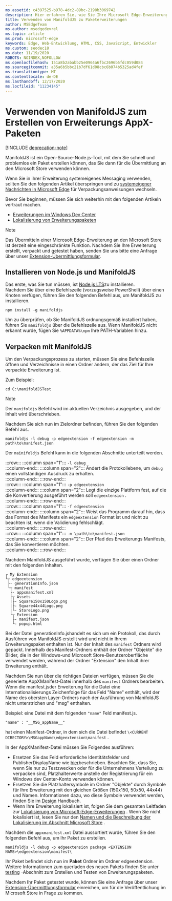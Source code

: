 ```yaml
---
ms.assetid: c4397525-b978-4dc2-89bc-2198b3069742
description: Hier erfahren Sie, wie Sie Ihre Microsoft Edge-Erweiterung mit ManifoldJS, dem Node.js Open-Source-Tool, im Handumdrehen verpacken.
title: Verwenden von ManifoldJS zu Paketerweiterungen
author: MSEdgeTeam
ms.author: msedgedevrel
ms.topic: article
ms.prod: microsoft-edge
keywords: Edge, Web-Entwicklung, HTML, CSS, JavaScript, Entwickler
ms.custom: seodec18
ms.date: 11/19/2020
ROBOTS: NOINDEX,NOFOLLOW
ms.openlocfilehash: 151a8b2ababb25e0964a6fbc2696b5fdc059d084
ms.sourcegitcommit: a35a6b5bbc21b7df61d08cbc6b074b5325ad4fef
ms.translationtype: MT
ms.contentlocale: de-DE
ms.lasthandoff: 12/17/2020
ms.locfileid: "11234145"
---
```

# Verwenden von ManifoldJS zum Erstellen von Erweiterungs AppX-Paketen  

[!INCLUDE [deprecation-note](../../includes/deprecation-note.md)]  

ManifoldJS ist ein Open-Source-Node.js-Tool, mit dem Sie schnell und problemlos ein Paket erstellen können, das Sie dann für die Übermittlung an den Microsoft Store verwenden können.  

Wenn Sie in ihrer Erweiterung systemeigenes Messaging verwenden, sollten Sie den folgenden Artikel überspringen und zu [systemeigener Nachrichten in Microsoft Edge](../native-messaging.md#creating-an-extension-with-native-messaging) für Verpackungsanweisungen wechseln.  

Bevor Sie beginnen, müssen Sie sich weiterhin mit den folgenden Artikeln vertraut machen.  

*   [Erweiterungen im Windows Dev Center](./extensions-in-the-windows-dev-center.md)  
*   [Lokalisierung von Erweiterungspaketen](./localizing-extension-packages.md)  

> [!NOTE]
> Das Übermitteln einer Microsoft Edge-Erweiterung an den Microsoft Store ist derzeit eine eingeschränkte Funktion.  Nachdem Sie Ihre Erweiterung erstellt, verpackt und getestet haben, senden Sie uns bitte eine Anfrage über unser [Extension-Übermittlungsformular](https://developer.microsoft.com/microsoft-edge/extensions/requests).  

## Installieren von Node.js und ManifoldJS  

Das erste, was Sie tun müssen, ist [Node.js LTS](https://nodejs.org/en/download)zu installieren.  
Nachdem Sie über eine Befehlszeile (vorzugsweise PowerShell) über einen Knoten verfügen, führen Sie den folgenden Befehl aus, um ManifoldJS zu installieren.  

```shell
npm install -g manifoldjs
```  

Um zu überprüfen, ob Sie ManifoldJS ordnungsgemäß installiert haben, führen Sie `manifoldjs` über die Befehlszeile aus. Wenn ManifoldJS nicht erkannt wurde, fügen Sie `%APPDATA%\npm` Ihre PATH-Variablen hinzu.  

## Verpacken mit ManifoldJS  

Um den Verpackungsprozess zu starten, müssen Sie eine Befehlszeile öffnen und Verzeichnisse in einen Ordner ändern, der das Ziel für Ihre verpackte Erweiterung ist.  

Zum Beispiel:

```shell
cd C:\manifoldJSTest
```  

> [!NOTE]
> Der `manifoldjs` Befehl wird im aktuellen Verzeichnis ausgegeben, und der Inhalt wird überschrieben.  

Nachdem Sie sich nun im Zielordner befinden, führen Sie den folgenden Befehl aus.  

```shell
manifoldjs -l debug -p edgeextension -f edgeextension -m path\to\manifest.json
```  

Der `mainifoldjs` Befehl kann in die folgenden Abschnitte unterteilt werden.  

:::row:::
   :::column span="1":::
      `-l debug`  
   :::column-end:::
   :::column span="2":::
      Ändert die Protokollebene, um `debug` einen vollständigen Ausdruck zu erhalten.  
   :::column-end:::
:::row-end:::  
:::row:::
   :::column span="1":::
      `-p edgeextension`  
   :::column-end:::
   :::column span="2":::
      Legt die einzige Plattform fest, auf die die Konvertierung ausgeführt werden soll `edgeextension` .  
   :::column-end:::
:::row-end:::  
:::row:::
   :::column span="1":::
      `-f edgeextension`  
   :::column-end:::
   :::column span="2":::
      Weist das Programm darauf hin, dass das Format des Manifests ein `edgeextension` Format ist und nicht zu beachten ist, wenn die Validierung fehlschlägt.  
   :::column-end:::
:::row-end:::  
:::row:::
   :::column span="1":::
      `-m \path\to\manifest.json`  
   :::column-end:::
   :::column span="2":::
      Der Pfad des Erweiterungs Manifests, das Sie konvertieren möchten.  
   :::column-end:::
:::row-end:::  

Nachdem ManifoldJS ausgeführt wurde, verfügen Sie über einen Ordner mit den folgenden Inhalten.  

```text
┌ My Extension
└┬ edgeextension
 ├- generationInfo.json
 └┬ manifest
  ├- appxmanifest.xml
  ├┬ Assets
  |├- Square150x150Logo.png
  |├- Square44x44Logo.png
  |└- StoreLogo.png    
  └┬ Extension
   ├- manifest.json
   └- popup.html
```  
<!-- 
    My Extension
        edgeextension
            generationInfo.json
            manifest
                   appxmanifest.xml
                Assets
                    Square150x150Logo.png
                    Square44x44Logo.png
                    StoreLogo.png    
                Extension
                    manifest.json
                    popup.html
                    ...
                ...
-->  

Bei der Datei generationInfo.jshandelt es sich um ein Protokoll, das durch Ausführen von ManifoldJS erstellt wird und nicht in Ihrem Erweiterungspaket enthalten ist. Nur der Inhalt des `manifest` Ordners wird gepackt. Innerhalb des Manifest-Ordners enthält der Ordner "Objekte" die Bilder, die in der Windows-und Microsoft Store-Benutzeroberfläche verwendet werden, während der Ordner "Extension" den Inhalt ihrer Erweiterung enthält.  

Nachdem Sie nun über die richtigen Dateien verfügen, müssen Sie die generierte AppXManifest-Datei innerhalb des `manifest` Ordners bearbeiten. Wenn die manifest.jsder Erweiterung für die Datei eine Internationalisierungs Zeichenfolge für das Feld "Name" enthält, wird der Name des obersten Layer-Ordners nach der Ausführung von ManifoldJS nicht unterstrichen und "msg" enthalten.

Beispiel: eine Datei mit dem folgenden `"name"` Feld manifest.js.  

```shell
"name" : "__MSG_appName__"
```  

hat einen Manifest-Ordner, in dem sich die Datei befindet `\<CURRENT DIRECTORY>\MSGappName\edgeextension\manifest` .  

In der AppXManifest-Datei müssen Sie Folgendes ausführen:  

 *   Ersetzen Sie das Feld erforderliche Identitätsfelder und PublisherDisplayName wie [hier](./creating-and-testing-extension-packages.md#app-identity-template-values)beschrieben. Beachten Sie, dass Sie, wenn Sie nur zu Testzwecken oder für die Unternehmens Verteilung zu verpacken sind, Platzhalterwerte anstelle der Registrierung für ein Windows dev Center-Konto verwenden können.  
 *   Ersetzen Sie die Platzhaltersymbole im Ordner "Objekte" durch Symbole für Ihre Erweiterung mit den gleichen Größen (150x150, 50x50, 44x44) und Namen. Informationen dazu, wo diese Symbole verwendet werden, finden Sie im [Design](./../design.md#icons-for-packaging) Handbuch.  
 *   Wenn Ihre Erweiterung lokalisiert ist, folgen Sie dem gesamten Leitfaden zur [Lokalisierung von Microsoft-Edge-Erweiterungen](./localizing-extension-packages.md) . Wenn Sie nicht lokalisiert ist, lesen Sie nur den [Namen und die Beschreibung der Lokalisierung im Abschnitt Microsoft Store](./localizing-extension-packages.md#localizing-name-and-description-in-the-microsoft-store) .  

Nachdem die `appxmanifest.xml` Datei aussortiert wurde, führen Sie den folgenden Befehl aus, um Ihr Paket zu erstellen.  

```shell
manifoldjs -l debug -p edgeextension package <EXTENSION NAME>\edgeextension\manifest\
```  

Ihr Paket befindet sich nun im **Paket** Ordner im Ordner edgeextension. Weitere Informationen zum querladen des neuen Pakets finden Sie unter [testing](./creating-and-testing-extension-packages.md#testing-an-appx-package) -Abschnitt zum Erstellen und Testen von Erweiterungspaketen.  

Nachdem Ihr Paket getestet wurde, können Sie eine Anfrage über unser [Extension-Übermittlungsformular](https://aka.ms/extension-request) einreichen, um für die Veröffentlichung im Microsoft Store in Frage zu kommen.  
